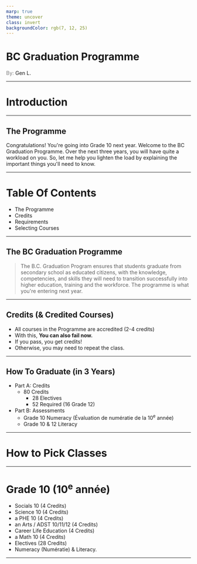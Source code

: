 ```yaml
---
marp: true
theme: uncover
class: invert
backgroundColor: rgb(7, 12, 25)
---
```


# <!--fit--> BC Graduation Programme

<span style="color: grey">By:</span> Gen L.

---
<!--paginate: true-->

# Introduction

---

## The Programme

Congratulations! You're going into Grade 10 next year. Welcome to the BC Graduation Programme. 
Over the next three years, you will have quite a workload on you. 
So, let me help you lighten the load by explaining the important things you'll need to know.

---

# Table Of Contents

* The Programme
* Credits
* Requirements
* Selecting Courses

---

## The BC Graduation Programme

> The B.C. Graduation Program ensures that students graduate from secondary school as educated citizens, with the knowledge, competencies, and skills they will need to transition successfully into higher education, training and the workforce.
The programme is what you're entering next year.

---

## Credits (& Credited Courses)

* All courses in the Programme are accredited (2-4 credits)
* With this, **You can also fail now.**
* If you pass, you get credits!
* Otherwise, you may need to repeat the class.

---

## How To Graduate (in 3 Years)

* Part A: Credits
    * 80 Credits
        * 28 Electives
        * 52 Required (16 Grade 12)
* Part B: Assessments
    * Grade 10 Numeracy (Évaluation de numératie de la 10<sup>e</sup> année)
    * Grade 10 & 12 Literacy

---

# How to Pick Classes

---

# Grade 10 (10<sup>e</sup> année)

* Socials 10 (4 Credits)
* Science 10 (4 Credits)
* a PHE 10 (4 Credits)
* an Arts / ADST 10/11/12 (4 Credits)
* Career Life Education (4 Credits)
* a Math 10 (4 Credits)
* Electives (28 Credits)
* Numeracy (Numératie) & Literacy. 

---

## 